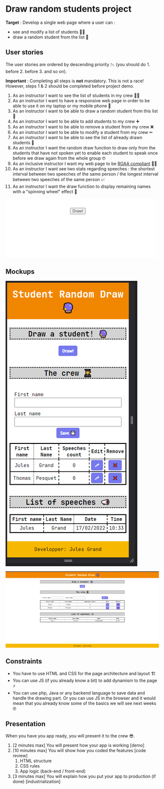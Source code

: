 # Draw random students project

**Target** : Develop a single web page where a user can : 

- see and modify a list of students 👨‍🎓
- draw a random student from the list 🔮

## User stories

The user stories are ordered by descending priority 📉 (you should do 1. before 2. before 3. and so on).

**Important** : Completing all steps is **not** mandatory. This is not a race! However, steps 1 & 2 should be completed before project demo.

1. As an instructor I want to see the list of students in my crew 👨‍🎓
2. As an instructor I want to have a responsive web page in order to be able to use it on my laptop or my mobile phone 📱
3. As an instructor I want to be able to draw a random student from this list 🔮
4. As an instructor I want to be able to add students to my crew ➕
5. As an instructor I want to be able to remove a student from my crew ❌
6. As an instructor I want to be able to modify a student from my crew ✏
7. As an instructor I want to be able to see the list of already drawn students 👀
8. As an instructor I want the random draw function to draw only from the students that have not spoken yet to enable each student to speak once before we draw again from the whole group 🤓
9. As an inclusive instructor I want my web page to be [RGAA compliant](https://www.numerique.gouv.fr/publications/rgaa-accessibilite/methode-rgaa/criteres/) 👨‍🦽
10. As an instructor I want see two stats regarding speeches : the shortest interval between two speeches of the same person / the longest interval between two speeches of the same person 📈
11. As an instructor I want the draw function to display remaining names with a "spinning wheel" effect 🎡

![Spinning Wheel](mockups/spinning-wheel.gif)

## Mockups

![Mobile version](mockups/mobile.png)

![Desktop version](mockups/desktop.png)

## Constraints

- You have to use HTML and CSS for the page architecture and layout 🏗
- You can use JS (if you already know a bit) to add dynamism to the page ⚡
- You can use php, Java or any backend language to save data and handle the drawing part. Or you can use JS in the browser and it would mean that you already know some of the basics we will see next weeks 🤓

## Presentation

When you have you app ready, you will present it to the crew 😎.

1. [2 minutes max] You will present how your app is working [demo]
2. [10 minutes max] You will show how you coded the features [code review]
   1. HTML structure
   2. CSS rules
   3. App logic (back-end / front-end)
3. [3 minutes max] You will explain how you put your app to production (if done) [industrialization]
